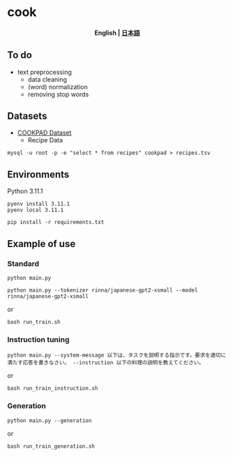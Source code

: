 # cook

<h4 align="center">
    <p>
        <b>English</b> | 
        <a href='https://github.com/Natu-ja/cook/blob/main/README_ja.md'>日本語</a>
    </p>
</h4>

## To do
- text preprocessing
    - data cleaning
    - (word) normalization
    - removing stop words

## Datasets
- [COOKPAD Dataset](https://www.nii.ac.jp/dsc/idr/cookpad/cookpad.html)
    - Recipe Data


```
mysql -u root -p -e "select * from recipes" cookpad > recipes.tsv
```

## Environments
Python 3.11.1
```
pyenv install 3.11.1
pyenv local 3.11.1
```

```
pip install -r requirements.txt
```

## Example of use
### Standard
```
python main.py
```
```
python main.py --tokenizer rinna/japanese-gpt2-xsmall --model rinna/japanese-gpt2-xsmall
```
or 
```
bash run_train.sh
```

### Instruction tuning
```
python main.py --system-message 以下は、タスクを説明する指示です。要求を適切に満たす応答を書きなさい。 --instruction 以下の料理の説明を教えてください。
```
or 
```
bash run_train_instruction.sh
```

### Generation
```
python main.py --generation
```
or 
```
bash run_train_generation.sh
```